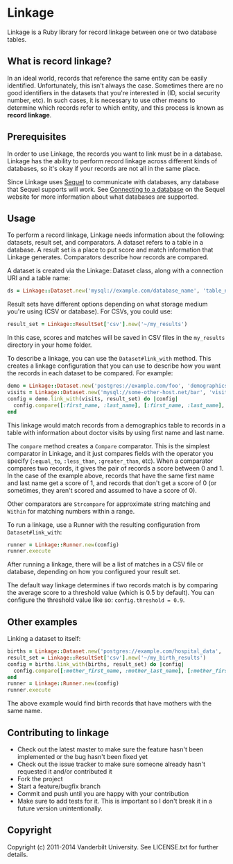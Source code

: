 # Linkage

Linkage is a Ruby library for record linkage between one or two database tables.

## What is record linkage?

In an ideal world, records that reference the same entity can be easily
identified. Unfortunately, this isn't always the case. Sometimes there are no
good identifiers in the datasets that you're interested in (ID, social security
number, etc). In such cases, it is necessary to use other means to determine
which records refer to which entity, and this process is known as **record
linkage**.

## Prerequisites

In order to use Linkage, the records you want to link must be in a database.
Linkage has the ability to perform record linkage across different kinds of
databases, so it's okay if your records are not all in the same place.

Since Linkage uses [Sequel](http://sequel.jeremyevans.net/) to communicate with
databases, any database that Sequel supports will work. See [Connecting to a
database](http://sequel.jeremyevans.net/documentation.html) on the Sequel
website for more information about what databases are supported.

## Usage

To perform a record linkage, Linkage needs information about the following:
datasets, result set, and comparators. A dataset refers to a table in a
database. A result set is a place to put score and match information that
Linkage generates.  Comparators describe how records are compared.

A dataset is created via the Linkage::Dataset class, along with a connection URI
and a table name:

```ruby
ds = Linkage::Dataset.new('mysql://example.com/database_name', 'table_name')
```

Result sets have different options depending on what storage medium you're
using (CSV or database). For CSVs, you could use:

```ruby
result_set = Linkage::ResultSet['csv'].new('~/my_results')
```

In this case, scores and matches will be saved in CSV files in the `my_results`
directory in your home folder.

To describe a linkage, you can use the `Dataset#link_with` method. This creates
a linkage configuration that you can use to describe how you want the records in
each dataset to be compared. For example:

```ruby
demo = Linkage::Dataset.new('postgres://example.com/foo', 'demographics')
visits = Linkage::Dataset.new('mysql://some-other-host.net/bar', 'visits')
config = demo.link_with(visits, result_set) do |config|
  config.compare([:first_name, :last_name], [:first_name, :last_name], :equal_to)
end
```

This linkage would match records from a demographics table to records in a table
with information about doctor visits by using first name and last name.

The `compare` method creates a `Compare` comparator. This is the simplest
comparator in Linkage, and it just compares fields with the operator you specify
(`:equal_to`, `:less_than`, `:greater_than`, etc). When a comparator compares
two records, it gives the pair of records a score between 0 and 1. In the case
of the example above, records that have the same first name and last name get a
score of 1, and records that don't get a score of 0 (or sometimes, they aren't
scored and assumed to have a score of 0).

Other comparators are `Strcompare` for approximate string matching and
`Within` for matching numbers within a range.

To run a linkage, use a Runner with the resulting configuration from
`Dataset#link_with`:

```ruby
runner = Linkage::Runner.new(config)
runner.execute
```

After running a linkage, there will be a list of matches in a CSV file or
database, depending on how you configured your result set.

The default way linkage determines if two records match is by comparing the
average score to a threshold value (which is 0.5 by default). You can configure
the threshold value like so: `config.threshold = 0.9`.

## Other examples

Linking a dataset to itself:

```ruby
births = Linkage::Dataset.new('postgres://example.com/hospital_data', 'births')
result_set = Linkage::ResultSet['csv'].new('~/my_birth_results')
config = births.link_with(births, result_set) do |config|
  config.compare([:mother_first_name, :mother_last_name], [:mother_first_name, :mother_last_name], :equal_to)
end
runner = Linkage::Runner.new(config)
runner.execute
```

The above example would find birth records that have mothers with the same
name.

## Contributing to linkage

* Check out the latest master to make sure the feature hasn't been implemented or the bug hasn't been fixed yet
* Check out the issue tracker to make sure someone already hasn't requested it and/or contributed it
* Fork the project
* Start a feature/bugfix branch
* Commit and push until you are happy with your contribution
* Make sure to add tests for it. This is important so I don't break it in a future version unintentionally.

## Copyright

Copyright (c) 2011-2014 Vanderbilt University. See LICENSE.txt for
further details.

